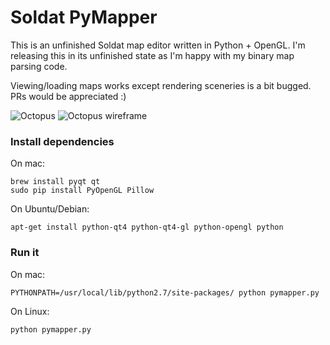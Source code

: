 # Soldat PyMapper

This is an unfinished Soldat map editor written in Python + OpenGL. I'm releasing
this in its unfinished state as I'm happy with my binary map parsing code.

Viewing/loading maps works except rendering sceneries is a bit bugged. PRs would
be appreciated :)

![Octopus](http://jrgp.us/screenshots/pymapper_8.png)
![Octopus wireframe](http://jrgp.us/screenshots/pymapper_9.png)

### Install dependencies

On mac:

    brew install pyqt qt
    sudo pip install PyOpenGL Pillow

On Ubuntu/Debian:

    apt-get install python-qt4 python-qt4-gl python-opengl python

### Run it

On mac:

    PYTHONPATH=/usr/local/lib/python2.7/site-packages/ python pymapper.py

On Linux:

    python pymapper.py
